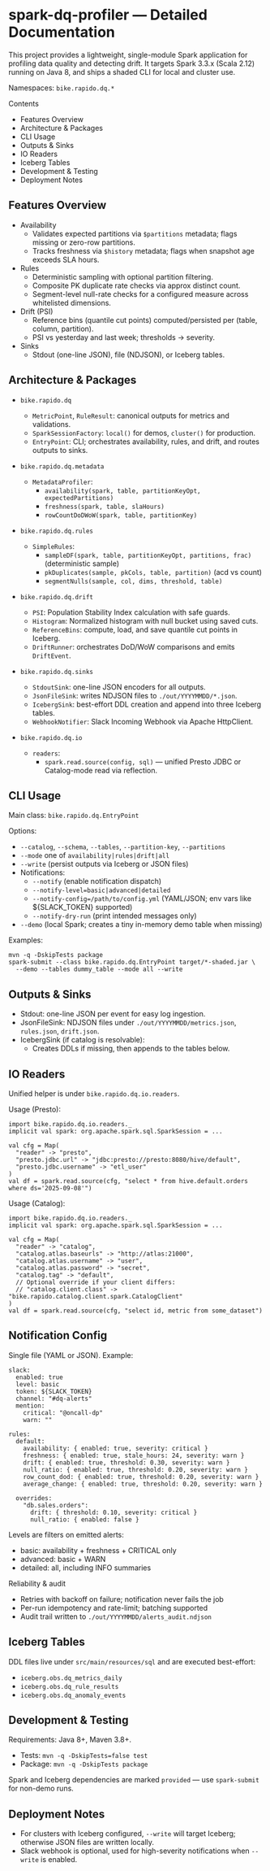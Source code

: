 # spark-dq-profiler — Detailed Documentation

This project provides a lightweight, single-module Spark application for profiling data quality and detecting drift. It targets Spark 3.3.x (Scala 2.12) running on Java 8, and ships a shaded CLI for local and cluster use.

Namespaces: `bike.rapido.dq.*`

Contents
- Features Overview
- Architecture & Packages
- CLI Usage
- Outputs & Sinks
- IO Readers
- Iceberg Tables
- Development & Testing
- Deployment Notes

## Features Overview

- Availability
  - Validates expected partitions via `$partitions` metadata; flags missing or zero-row partitions.
  - Tracks freshness via `$history` metadata; flags when snapshot age exceeds SLA hours.
- Rules
  - Deterministic sampling with optional partition filtering.
  - Composite PK duplicate rate checks via approx distinct count.
  - Segment-level null-rate checks for a configured measure across whitelisted dimensions.
- Drift (PSI)
  - Reference bins (quantile cut points) computed/persisted per (table, column, partition).
  - PSI vs yesterday and last week; thresholds → severity.
- Sinks
  - Stdout (one-line JSON), file (NDJSON), or Iceberg tables.

## Architecture & Packages

- `bike.rapido.dq`
  - `MetricPoint`, `RuleResult`: canonical outputs for metrics and validations.
  - `SparkSessionFactory`: `local()` for demos, `cluster()` for production.
  - `EntryPoint`: CLI; orchestrates availability, rules, and drift, and routes outputs to sinks.

- `bike.rapido.dq.metadata`
  - `MetadataProfiler`:
    - `availability(spark, table, partitionKeyOpt, expectedPartitions)`
    - `freshness(spark, table, slaHours)`
    - `rowCountDoDWoW(spark, table, partitionKey)`

- `bike.rapido.dq.rules`
  - `SimpleRules`:
    - `sampleDF(spark, table, partitionKeyOpt, partitions, frac)` (deterministic sample)
    - `pkDuplicates(sample, pkCols, table, partition)` (acd vs count)
    - `segmentNulls(sample, col, dims, threshold, table)`

- `bike.rapido.dq.drift`
  - `PSI`: Population Stability Index calculation with safe guards.
  - `Histogram`: Normalized histogram with null bucket using saved cuts.
  - `ReferenceBins`: compute, load, and save quantile cut points in Iceberg.
  - `DriftRunner`: orchestrates DoD/WoW comparisons and emits `DriftEvent`.

- `bike.rapido.dq.sinks`
  - `StdoutSink`: one-line JSON encoders for all outputs.
  - `JsonFileSink`: writes NDJSON files to `./out/YYYYMMDD/*.json`.
  - `IcebergSink`: best-effort DDL creation and append into three Iceberg tables.
  - `WebhookNotifier`: Slack Incoming Webhook via Apache HttpClient.

- `bike.rapido.dq.io`
  - `readers`:
    - `spark.read.source(config, sql)` — unified Presto JDBC or Catalog-mode read via reflection.

## CLI Usage

Main class: `bike.rapido.dq.EntryPoint`

Options:
- `--catalog`, `--schema`, `--tables`, `--partition-key`, `--partitions`
- `--mode` one of `availability|rules|drift|all`
- `--write` (persist outputs via Iceberg or JSON files)
- Notifications:
  - `--notify` (enable notification dispatch)
  - `--notify-level=basic|advanced|detailed`
  - `--notify-config=/path/to/config.yml` (YAML/JSON; env vars like ${SLACK_TOKEN} supported)
  - `--notify-dry-run` (print intended messages only)
- `--demo` (local Spark; creates a tiny in-memory demo table when missing)

Examples:

```
mvn -q -DskipTests package
spark-submit --class bike.rapido.dq.EntryPoint target/*-shaded.jar \
  --demo --tables dummy_table --mode all --write
```

## Outputs & Sinks

- Stdout: one-line JSON per event for easy log ingestion.
- JsonFileSink: NDJSON files under `./out/YYYYMMDD/metrics.json`, `rules.json`, `drift.json`.
- IcebergSink (if catalog is resolvable):
  - Creates DDLs if missing, then appends to the tables below.

## IO Readers

Unified helper is under `bike.rapido.dq.io.readers`.

Usage (Presto):

```
import bike.rapido.dq.io.readers._
implicit val spark: org.apache.spark.sql.SparkSession = ...

val cfg = Map(
  "reader" -> "presto",
  "presto.jdbc.url" -> "jdbc:presto://presto:8080/hive/default",
  "presto.jdbc.username" -> "etl_user"
)
val df = spark.read.source(cfg, "select * from hive.default.orders where ds='2025-09-08'")
```

Usage (Catalog):

```
import bike.rapido.dq.io.readers._
implicit val spark: org.apache.spark.sql.SparkSession = ...

val cfg = Map(
  "reader" -> "catalog",
  "catalog.atlas.baseurls" -> "http://atlas:21000",
  "catalog.atlas.username" -> "user",
  "catalog.atlas.password" -> "secret",
  "catalog.tag" -> "default",
  // Optional override if your client differs:
  // "catalog.client.class" -> "bike.rapido.catalog.client.spark.CatalogClient"
)
val df = spark.read.source(cfg, "select id, metric from some_dataset")
```

## Notification Config

Single file (YAML or JSON). Example:

```
slack:
  enabled: true
  level: basic
  token: ${SLACK_TOKEN}
  channel: "#dq-alerts"
  mention:
    critical: "@oncall-dp"
    warn: ""

rules:
  default:
    availability: { enabled: true, severity: critical }
    freshness: { enabled: true, stale_hours: 24, severity: warn }
    drift: { enabled: true, threshold: 0.30, severity: warn }
    null_ratio: { enabled: true, threshold: 0.20, severity: warn }
    row_count_dod: { enabled: true, threshold: 0.20, severity: warn }
    average_change: { enabled: true, threshold: 0.20, severity: warn }

  overrides:
    "db.sales.orders":
      drift: { threshold: 0.10, severity: critical }
      null_ratio: { enabled: false }
```

Levels are filters on emitted alerts:
- basic: availability + freshness + CRITICAL only
- advanced: basic + WARN
- detailed: all, including INFO summaries

Reliability & audit
- Retries with backoff on failure; notification never fails the job
- Per-run idempotency and rate-limit; batching supported
- Audit trail written to `./out/YYYYMMDD/alerts_audit.ndjson`

## Iceberg Tables

DDL files live under `src/main/resources/sql` and are executed best-effort:

- `iceberg.obs.dq_metrics_daily`
- `iceberg.obs.dq_rule_results`
- `iceberg.obs.dq_anomaly_events`

## Development & Testing

Requirements: Java 8+, Maven 3.8+.

- Tests: `mvn -q -DskipTests=false test`
- Package: `mvn -q -DskipTests package`

Spark and Iceberg dependencies are marked `provided` — use `spark-submit` for non-demo runs.

## Deployment Notes

- For clusters with Iceberg configured, `--write` will target Iceberg; otherwise JSON files are written locally.
- Slack webhook is optional, used for high-severity notifications when `--write` is enabled.
